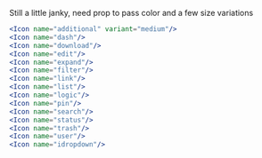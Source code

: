 Still a little janky, need prop to pass color and a few size variations

```jsx
<Icon name="additional" variant="medium"/>
<Icon name="dash"/>
<Icon name="download"/>
<Icon name="edit"/>
<Icon name="expand"/>
<Icon name="filter"/>
<Icon name="link"/>
<Icon name="list"/>
<Icon name="logic"/>
<Icon name="pin"/>
<Icon name="search"/>
<Icon name="status"/>
<Icon name="trash"/>
<Icon name="user"/>
<Icon name="idropdown"/>
```
